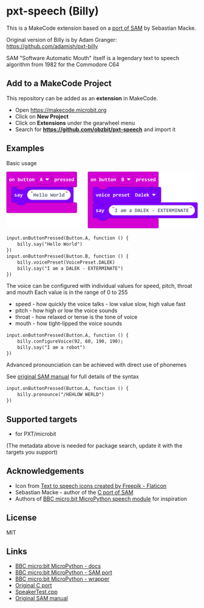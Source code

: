 # pxt-speech (Billy)

This is a MakeCode extension based on a [port of SAM](https://github.com/s-macke/SAM) by Sebastian Macke. 

Original version of Billy is by Adam Granger: https://github.com/adamish/pxt-billy

SAM "Software Automatic Mouth" itself is a legendary text to speech algorithm from 1982 for the Commodore C64

## Add to a MakeCode Project

This repository can be added as an **extension** in MakeCode.

- Open https://makecode.microbit.org
- Click on **New Project**
- Click on **Extensions** under the gearwheel menu
- Search for **https://github.com/obzbit/pxt-speech** and import it

## Examples

Basic usage

![](microbit-screenshot.png)  

```block
input.onButtonPressed(Button.A, function () {
    billy.say("Hello World")
})
input.onButtonPressed(Button.B, function () {
    billy.voicePreset(VoicePreset.DALEK)
    billy.say("I am a DALEK - EXTERMINATE")
})
```

The voice can be configured with individual values for speed, pitch, throat and mouth 
Each value is in the range of 0 to 255

* speed - how quickly the voice talks - low value slow, high value fast
* pitch - how high or low the voice sounds
* throat - how relaxed or tense is the tone of voice
* mouth - how tight-lipped the voice sounds

```
input.onButtonPressed(Button.A, function () {
    billy.configureVoice(92, 60, 190, 190);
    billy.say("I am a robot")
})
```

Advanced pronounciation can be achieved with direct use of phonemes

See [original SAM manual](https://github.com/discordier/sam/blob/master/docs/manual.md) for full details of the syntax 

```block
input.onButtonPressed(Button.A, function () {
    billy.pronounce("/HEHLOW WERLD")
})
```

## Supported targets

* for PXT/microbit

(The metadata above is needed for package search, update it with the targets you support)

## Acknowledgements
* Icon from [Text to speech icons created by Freepik - Flaticon](https://www.flaticon.com/free-icons/text-to-speech)
* Sebastian Macke - author of the [C port of SAM](https://github.com/s-macke/SAM)
* Authors of [BBC micro:bit MicroPython speech module](https://github.com/bbcmicrobit/micropython/tree/master/source/lib/sam) for inspiration

## License 

MIT

## Links

 * [BBC micro:bit MicroPython - docs](https://microbit-micropython.readthedocs.io/en/latest/tutorials/speech.html)
 * [BBC micro:bit MicroPython - SAM port](https://github.com/bbcmicrobit/micropython/tree/master/source/lib/sam)
 * [BBC micro:bit MicroPython - wrapper](https://github.com/bbcmicrobit/micropython/blob/master/source/microbit/modspeech.c)
 * [Original C port](https://github.com/s-macke/SAM)
 * [SpeakerTest.cpp](https://github.com/lancaster-university/microbit-v2-samples/blob/master/source/samples/SpeakerTest.cpp)
 * [Original SAM manual](https://archive.org/details/user_manual_s.a.m.)
 
